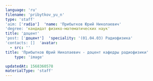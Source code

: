```yaml
---
language: 'ru'
filename: 'pribytkov_yu_n'
type: 'staff'
'aim: ['radio']  'name: 'Прибытков Юрий Николаевич'
'degree: 'кандидат физико-математических наук'
title: 'доцент'
'post: ['доцент']  'speciality: '(01.04.03) Радиофизика'
'contacts: []  'avatar:
  - src: ''
title: 'Прибытков Юрий Николаевич - доцент кафедры радиофизики'
    type: 'image'

updatedAt: 1568360578
materialType: 'staff'
---
```


